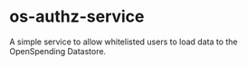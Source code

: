# os-authz-service

A simple service to allow whitelisted users to load data to the OpenSpending Datastore.
